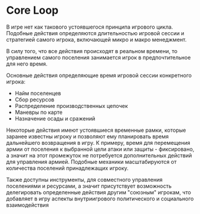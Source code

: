 # Core Loop

В игре нет как такового устоявшегося принципа игрового цикла. Подобные действия определяются длительностью игровой сессии и стратегией самого игрока, включающей микро и макро менеджмент.

В силу того, что все действия происходят в реальном времени, то управлением  самого поселения занимается игрок в предпочтительное для него время.&#x20;

Основные действия определяющие время игровой сессии конкретного игрока:

* Найм поселенцев
* Сбор ресурсов
* Распределение производственных цепочек
* Маневры по карте&#x20;
* Назначение осады и сражений

Некоторые действия имеют устоявшиеся временные рамки, которые заранее известны игроку и позволяют ему планировать время дальнейшего возвращения в игру. К примеру, время для перемещения армии от поселения к выбранной цели атаки или защиты - фиксировано, а значит на этот промежуток не потребуется дополнительных действий для управления армией. Подобные механики масштабируются от количества поселений принадлежащих игроку.



Также доступны инструменты, для совместного управления поселениями и ресурсами, а значит присутствует возможность делегировать определенные действия другим "союзным" игрокам, что добавляет в игру аспекты внутриигрового политического и социального взаимодействия



